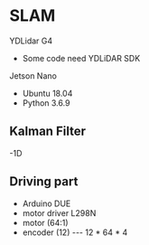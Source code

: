 # SLAM

YDLidar G4
  - Some code need YDLiDAR SDK

Jetson Nano
  - Ubuntu 18.04
  - Python 3.6.9

## Kalman Filter
-1D

## Driving part
  - Arduino DUE
  - motor driver L298N
  - motor (64:1)
  - encoder (12)
  --- 12 * 64 * 4
